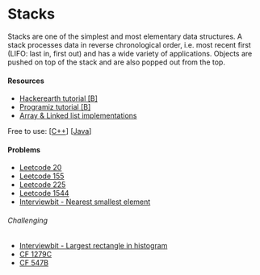 # Stacks

Stacks are one of the simplest and most elementary data structures. A stack processes data in reverse chronological order, i.e. most recent first (LIFO: last in, first out) and has a wide variety of applications. Objects are pushed on top of the stack and are also popped out from the top.

#### Resources
* [Hackerearth tutorial [B]](https://www.hackerearth.com/practice/data-structures/stacks/basics-of-stacks/tutorial/)
* [Programiz tutorial [B]](https://www.programiz.com/dsa/stack)
* [Array & Linked list implementations](https://www.geeksforgeeks.org/stack-data-structure-introduction-program/)

Free to use: [[C++](https://www.geeksforgeeks.org/stack-in-cpp-stl/)] [[Java](https://www.geeksforgeeks.org/stack-class-in-java/)]

#### Problems
* [Leetcode 20](https://leetcode.com/problems/valid-parentheses/)
* [Leetcode 155](https://leetcode.com/problems/min-stack/)
* [Leetcode 225](https://leetcode.com/problems/implement-stack-using-queues/)
* [Leetcode 1544](https://leetcode.com/problems/make-the-string-great/)
* [Interviewbit - Nearest smallest element](https://www.interviewbit.com/problems/nearest-smaller-element/)
 
###### Challenging
* [Interviewbit - Largest rectangle in histogram](https://www.interviewbit.com/problems/largest-rectangle-in-histogram/)
* [CF 1279C](https://codeforces.com/problemset/problem/1279/C)
* [CF 547B](https://codeforces.com/problemset/problem/547/B)

